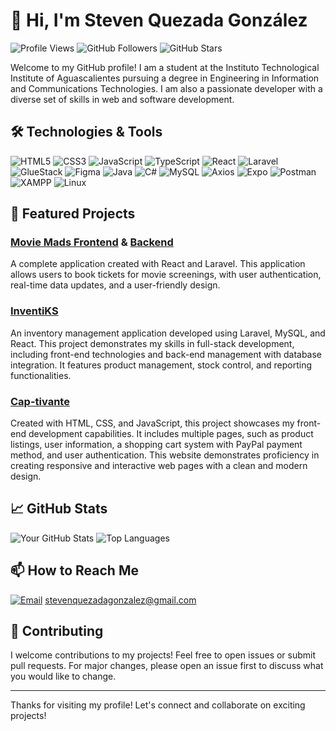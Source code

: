 # 👋 Hi, I'm Steven Quezada González

![Profile Views](https://komarev.com/ghpvc/?username=Steven1400999&color=blue) 
![GitHub Followers](https://img.shields.io/github/followers/Steven1400999?label=Follow&style=social) 
![GitHub Stars](https://img.shields.io/github/stars/Steven1400999?label=Stars&style=social)

Welcome to my GitHub profile! I am a student at the Instituto Technological Institute of Aguascalientes pursuing a degree in Engineering in Information and Communications Technologies. I am also a passionate developer with a diverse set of skills in web and software development.

## 🛠️ Technologies & Tools

![HTML5](https://img.shields.io/badge/-HTML5-E34F26?style=flat&logo=html5&logoColor=white)
![CSS3](https://img.shields.io/badge/-CSS3-1572B6?style=flat&logo=css3)
![JavaScript](https://img.shields.io/badge/-JavaScript-F7DF1E?style=flat&logo=javascript&logoColor=black)
![TypeScript](https://img.shields.io/badge/-TypeScript-007ACC?style=flat&logo=typescript)
![React](https://img.shields.io/badge/-React-61DAFB?style=flat&logo=react&logoColor=black)
![Laravel](https://img.shields.io/badge/-Laravel-FF2D20?style=flat&logo=laravel&logoColor=white)
![GlueStack](https://img.shields.io/badge/-GlueStack-333333?style=flat&logo=gluestack)
![Figma](https://img.shields.io/badge/Figma-F24E1E?style=flat&logo=figma&logoColor=white)
![Java](https://img.shields.io/badge/-Java-007396?style=flat&logo=java&logoColor=white)
![C#](https://img.shields.io/badge/c%23-%23239120.svg?style=flat&logo=csharp&logoColor=white)
![MySQL](https://img.shields.io/badge/-MySQL-4479A1?style=flat&logo=mysql&logoColor=white)
![Axios](https://img.shields.io/badge/axios-671ddf?&style=flat&logo=axios&logoColor=white)
![Expo](https://img.shields.io/badge/Expo-1B1F23?style=flat&logo=expo&logoColor=white)
![Postman](https://img.shields.io/badge/Postman-FF6C37?style=flat&logo=postman&logoColor=white)
![XAMPP](https://img.shields.io/badge/Xampp-F37623?style=flat&logo=xampp&logoColor=white)
![Linux](https://img.shields.io/badge/Linux-FCC624?style=flat&logo=linux&logoColor=black)

## 🌟 Featured Projects

### [Movie Mads Frontend](https://github.com/Steven1400999/Frontend_Movie_Mads) & [Backend](https://github.com/Steven1400999/Backend_Movie_Mads)
A complete application created with React and Laravel. This application allows users to book tickets for movie screenings, with user authentication, real-time data updates, and a user-friendly design.

### [InventiKS](https://github.com/Steven1400999/Proyecto_Inventario)
An inventory management application developed using Laravel, MySQL, and React. This project demonstrates my skills in full-stack development, including front-end technologies and back-end management with database integration. It features product management, stock control, and reporting functionalities.

### [Cap-tivante](https://github.com/Steven1400999/cap-tivante.github.io)
Created with HTML, CSS, and JavaScript, this project showcases my front-end development capabilities. It includes multiple pages, such as product listings, user information, a shopping cart system with PayPal payment method, and user authentication. This website demonstrates proficiency in creating responsive and interactive web pages with a clean and modern design.

## 📈 GitHub Stats

![Your GitHub Stats](https://github-readme-stats.vercel.app/api?username=Steven1400999&show_icons=true&hide_border=true&theme=onedark)
![Top Languages](https://github-readme-stats.vercel.app/api/top-langs/?username=Steven1400999&layout=compact&hide_border=true&theme=onedark)

## 📫 How to Reach Me

[![Email](https://img.shields.io/badge/Gmail-D14836?style=for-the-badge&logo=gmail&logoColor=white)](mailto:quezadasteven570@gmail.com)
stevenquezadagonzalez@gmail.com

## 🤝 Contributing

I welcome contributions to my projects! Feel free to open issues or submit pull requests. For major changes, please open an issue first to discuss what you would like to change.

---

Thanks for visiting my profile! Let's connect and collaborate on exciting projects!
